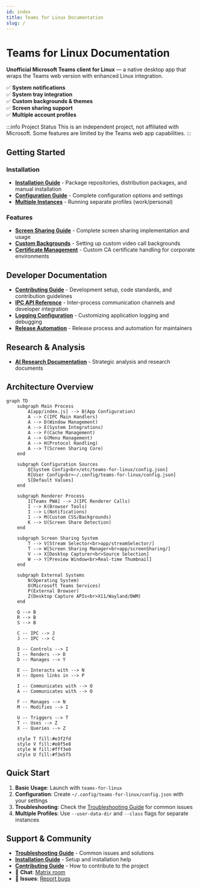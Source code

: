 ```yaml
---
id: index
title: Teams for Linux Documentation
slug: /
---
```


# Teams for Linux Documentation

**Unofficial Microsoft Teams client for Linux** — a native desktop app that wraps the Teams web version with enhanced Linux integration.

✅ **System notifications**  
✅ **System tray integration**  
✅ **Custom backgrounds & themes**  
✅ **Screen sharing support**  
✅ **Multiple account profiles**

:::info Project Status
This is an independent project, not affiliated with Microsoft. Some features are limited by the Teams web app capabilities.
:::

## Getting Started

### Installation
- **[Installation Guide](installation.md)** - Package repositories, distribution packages, and manual installation
- **[Configuration Guide](configuration.md)** - Complete configuration options and settings
- **[Multiple Instances](multiple-instances.md)** - Running separate profiles (work/personal)

### Features
- **[Screen Sharing Guide](screen-sharing.md)** - Complete screen sharing implementation and usage
- **[Custom Backgrounds](custom-backgrounds.md)** - Setting up custom video call backgrounds
- **[Certificate Management](certificate.md)** - Custom CA certificate handling for corporate environments

## Developer Documentation
- **[Contributing Guide](contributing.md)** - Development setup, code standards, and contribution guidelines
- **[IPC API Reference](ipc-api.md)** - Inter-process communication channels and developer integration
- **[Logging Configuration](log-config.md)** - Customizing application logging and debugging
- **[Release Automation](release-info.md)** - Release process and automation for maintainers

## Research & Analysis
- **[AI Research Documentation](ai-research/index.md)** - Strategic analysis and research documents

## Architecture Overview

```mermaid
graph TD
    subgraph Main Process
        A[app/index.js] --> B(App Configuration)
        A --> C(IPC Main Handlers)
        A --> D(Window Management)
        A --> E(System Integrations)
        A --> F(Cache Management)
        A --> G(Menu Management)
        A --> H(Protocol Handling)
        A --> T(Screen Sharing Core)
    end

    subgraph Configuration Sources
        Q[System Config<br>/etc/teams-for-linux/config.json]
        R[User Config<br>~/.config/teams-for-linux/config.json]
        S[Default Values]
    end

    subgraph Renderer Process
        I[Teams PWA] --> J(IPC Renderer Calls)
        I --> K(Browser Tools)
        I --> L(Notifications)
        I --> M(Custom CSS/Backgrounds)
        K --> U(Screen Share Detection)
    end
    
    subgraph Screen Sharing System
        T --> V[Stream Selector<br>app/streamSelector/]
        T --> W[Screen Sharing Manager<br>app/screenSharing/]
        V --> X[Desktop Capturer<br>Source Selection]
        W --> Y[Preview Window<br>Real-time Thumbnail]
    end

    subgraph External Systems
        N(Operating System)
        O(Microsoft Teams Services)
        P(External Browser)
        Z(Desktop Capture APIs<br>X11/Wayland/DWM)
    end

    Q --> B
    R --> B
    S --> B

    C -- IPC --> J
    J -- IPC --> C

    D -- Controls --> I
    I -- Renders --> D
    D -- Manages --> Y

    E -- Interacts with --> N
    H -- Opens links in --> P

    I -- Communicates with --> O
    A -- Communicates with --> O

    F -- Manages --> N
    M -- Modifies --> I
    
    U -- Triggers --> T
    T -- Uses --> Z
    X -- Queries --> Z
    
    style T fill:#e3f2fd
    style V fill:#e8f5e8
    style W fill:#fff3e0
    style U fill:#f3e5f5
```

## Quick Start

1. **Basic Usage**: Launch with `teams-for-linux`
2. **Configuration**: Create `~/.config/teams-for-linux/config.json` with your settings
3. **Troubleshooting**: Check the [Troubleshooting Guide](troubleshooting.md) for common issues
4. **Multiple Profiles**: Use `--user-data-dir` and `--class` flags for separate instances

## Support & Community

- **[Troubleshooting Guide](troubleshooting.md)** - Common issues and solutions
- **[Installation Guide](installation.md)** - Setup and installation help
- **[Contributing Guide](contributing.md)** - How to contribute to the project
- 💬 **Chat**: [Matrix room](https://matrix.to/#/#teams-for-linux_community:gitter.im)
- 🐛 **Issues**: [Report bugs](https://github.com/IsmaelMartinez/teams-for-linux/issues)